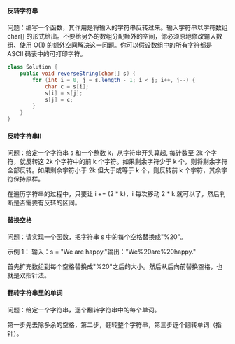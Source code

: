 #### 反转字符串

问题：编写一个函数，其作用是将输入的字符串反转过来。输入字符串以字符数组 char[] 的形式给出。不要给另外的数组分配额外的空间，你必须原地修改输入数组、使用 O(1) 的额外空间解决这一问题。你可以假设数组中的所有字符都是 ASCII 码表中的可打印字符。

```java
class Solution {
    public void reverseString(char[] s) {
        for (int i = 0, j = s.length - 1; i < j; i++, j--) {
            char c = s[i];
            s[i] = s[j];
            s[j] = c;
        }
    }
}
```

#### 反转字符串Ⅱ

问题：给定一个字符串 s 和一个整数 k，从字符串开头算起, 每计数至 2k 个字符，就反转这 2k 个字符中的前 k 个字符。如果剩余字符少于 k 个，则将剩余字符全部反转。如果剩余字符小于 2k 但大于或等于 k 个，则反转前 k 个字符，其余字符保持原样。

在遍历字符串的过程中，只要让 i += (2 * k)，i 每次移动 2 * k 就可以了，然后判断是否需要有反转的区间。

#### 替换空格

问题：请实现一个函数，把字符串 s 中的每个空格替换成"%20"。

示例 1： 输入：s = "We are happy."输出："We%20are%20happy."

首先扩充数组到每个空格替换成"%20"之后的大小。然后从后向前替换空格，也就是双指针法。

#### 翻转字符串里的单词

问题：给定一个字符串，逐个翻转字符串中的每个单词。

第一步先去除多余的空格，第二步，翻转整个字符串，第三步逐个翻转单词（指针）。

